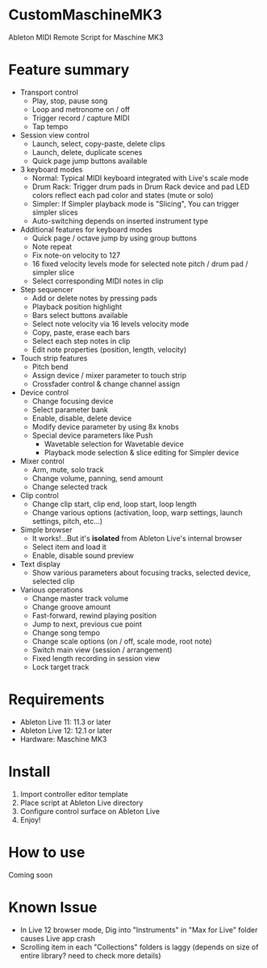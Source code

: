 # CustomMaschineMK3
Ableton MIDI Remote Script for Maschine MK3

# Feature summary
* Transport control
    * Play, stop, pause song
    * Loop and metronome on / off
    * Trigger record / capture MIDI
    * Tap tempo
* Session view control
    * Launch, select, copy-paste, delete clips
    * Launch, delete, duplicate scenes
    * Quick page jump buttons available
* 3 keyboard modes
    * Normal: Typical MIDI keyboard integrated with Live's scale mode
    * Drum Rack: Trigger drum pads in Drum Rack device and pad LED colors reflect each pad color and states (mute or solo)
    * Simpler: If Simpler playback mode is "Slicing", You can trigger simpler slices
    * Auto-switching depends on inserted instrument type
* Additional features for keyboard modes
    * Quick page / octave jump by using group buttons
    * Note repeat
    * Fix note-on velocity to 127
    * 16 fixed velocity levels mode for selected note pitch / drum pad / simpler slice
    * Select corresponding MIDI notes in clip
* Step sequencer
    * Add or delete notes by pressing pads
    * Playback position highlight
    * Bars select buttons available
    * Select note velocity via 16 levels velocity mode
    * Copy, paste, erase each bars
    * Select each step notes in clip
    * Edit note properties (position, length, velocity)
* Touch strip features
    * Pitch bend
    * Assign device / mixer parameter to touch strip
    * Crossfader control & change channel assign
* Device control
    * Change focusing device
    * Select parameter bank
    * Enable, disable, delete device
    * Modify device parameter by using 8x knobs
    * Special device parameters like Push
        * Wavetable selection for Wavetable device
        * Playback mode selection & slice editing for Simpler device
* Mixer control
    * Arm, mute, solo track
    * Change volume, panning, send amount
    * Change selected track
* Clip control
    * Change clip start, clip end, loop start, loop length
    * Change various options (activation, loop, warp settings, launch settings, pitch, etc…)
* Simple browser
    * It works!…But it's **isolated** from Ableton Live's internal browser
    * Select item and load it
    * Enable, disable sound preview
* Text display
    * Show various parameters about focusing tracks, selected device, selected clip
* Various operations
    * Change master track volume
    * Change groove amount
    * Fast-forward, rewind playing position
    * Jump to next, previous cue point
    * Change song tempo
    * Change scale options (on / off, scale mode, root note)
    * Switch main view (session / arrangement)
    * Fixed length recording in session view
    * Lock target track

# Requirements
* Ableton Live 11: 11.3 or later
* Ableton Live 12: 12.1 or later
* Hardware: Maschine MK3

# Install
1. Import controller editor template
2. Place script at Ableton Live directory
3. Configure control surface on Ableton Live
4. Enjoy!

# How to use
Coming soon

# Known Issue
* In Live 12 browser mode, Dig into "Instruments" in "Max for Live" folder causes Live app crash
* Scrolling item in each "Collections" folders is laggy (depends on size of entire library? need to check more details)

